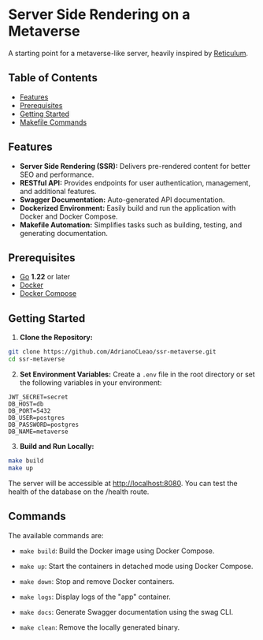 # Server Side Rendering on a Metaverse

A starting point for a metaverse-like server, heavily inspired by [Reticulum](https://github.com/Hubs-Foundation/reticulum).

## Table of Contents

- [Features](#features)
- [Prerequisites](#prerequisites)
- [Getting Started](#getting-started)
- [Makefile Commands](#commands)


## Features

- **Server Side Rendering (SSR):** Delivers pre-rendered content for better SEO and performance.
- **RESTful API:** Provides endpoints for user authentication, management, and additional features.
- **Swagger Documentation:** Auto-generated API documentation.
- **Dockerized Environment:** Easily build and run the application with Docker and Docker Compose.
- **Makefile Automation:** Simplifies tasks such as building, testing, and generating documentation.

## Prerequisites

- [Go](https://golang.org/) **1.22** or later
- [Docker](https://www.docker.com/)
- [Docker Compose](https://docs.docker.com/compose/)

## Getting Started
1. **Clone the Repository:**
```bash
git clone https://github.com/AdrianoCLeao/ssr-metaverse.git
cd ssr-metaverse
```

2. **Set Environment Variables:**
Create a `.env` file in the root directory or set the following variables in your environment:
```env
JWT_SECRET=secret
DB_HOST=db
DB_PORT=5432
DB_USER=postgres
DB_PASSWORD=postgres
DB_NAME=metaverse
```

3. **Build and Run Locally:**
```bash
make build
make up
```

The server will be accessible at  [http://localhost:8080](http://localhost:8080). 
You can test the health of the database on the /health route. 
## Commands

The available commands are:

 - `make build`: 
Build the Docker image using Docker Compose.

 - `make up`: 
Start the containers in detached mode using Docker Compose.

 - `make down`: 
Stop and remove Docker containers.

 - `make logs`: 
Display logs of the "app" container.

 - `make docs`: 
Generate Swagger documentation using the swag CLI.

 - `make clean`: 
Remove the locally generated binary.
